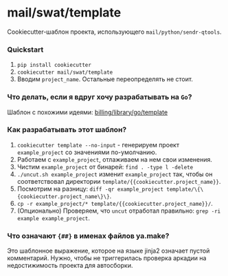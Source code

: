 # mail/swat/template
Cookiecutter-шаблон проекта, использующего `mail/python/sendr-qtools`.


### Quickstart
1. `pip install cookiecutter`
2. `cookiecutter mail/swat/template`
3. Вводим `project_name`. Остальные переопределять не стоит.

### Что делать, если я вдруг хочу разрабатывать на `Go`?
Шаблон с похожими идеями: [billing/library/go/template](https://a.yandex-team.ru/arc/trunk/arcadia/billing/library/go/template)


### Как разрабатывать этот шаблон?
1. `cookiecutter template --no-input` - генерируем проект `example_project` со значениями по-умолчанию.
2. Работаем с `example_project`, отлаживаем на нем свои изменения.
3. Чистим `example_project` от бинарей: `find . -type l -delete`
3. `./uncut.sh example_project` изменит `example_project` так, чтобы он соответствовал директории
   `template/{{cookiecutter.project_name}}`.
4. Посмотрим на разницу: `diff -qr example_project template/\{\{cookiecutter.project_name\}\}`.
4. `cp -r example_project/* template/{{cookiecutter.project_name}}/`.
5. (Опционально) Проверяем, что `uncut` отработал правильно: `grep -ri example example_project`.


### Что означают `{##}` в именах файлов ya.make?
Это шаблонное выражение, которое на языке jinja2 означает пустой комментарий.
Нужно, чтобы не триггерилась проверка аркадии на недостижимость проекта для автосборки.
